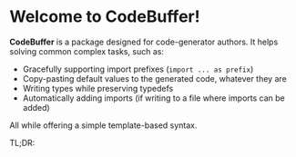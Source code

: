 # Welcome to CodeBuffer!

**CodeBuffer** is a package designed for code-generator authors. It helps solving common complex tasks,
such as:

- Gracefully supporting import prefixes (`import ... as prefix`)
- Copy-pasting default values to the generated code, whatever they are
- Writing types while preserving typedefs
- Automatically adding imports (if writing to a file where imports can be added)

All while offering a simple template-based syntax.

TL;DR: